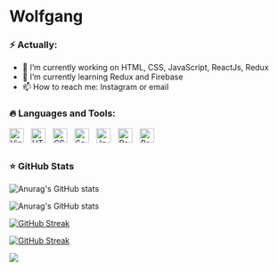 # Wolfgang

### ⚡ Actually:

- 🔭 I’m currently working on HTML, CSS, JavaScript, ReactJs, Redux
- 🌱 I’m currently learning Redux and Firebase
- 📫 How to reach me: Instagram or email

### 🔥 Languages and Tools:

<img align="left" alt="Visual Studio Code" width="26px" src="https://cdn.jsdelivr.net/gh/devicons/devicon/icons/vscode/vscode-original.svg" style="padding-right:10px;" />
<img align="left" alt="HTML5" width="26px" src="https://cdn.jsdelivr.net/gh/devicons/devicon/icons/html5/html5-original.svg" style="padding-right:10px;" />
<img align="left" alt="CSS3" width="26px" src="https://cdn.jsdelivr.net/gh/devicons/devicon/icons/css3/css3-original.svg" style="padding-right:10px;" />
<img align="left" alt="Sass" width="26px" src="https://cdn.jsdelivr.net/gh/devicons/devicon/icons/sass/sass-original.svg" style="padding-right:10px;" />
<img align="left" alt="JavaScript" width="26px" src="https://cdn.jsdelivr.net/gh/devicons/devicon/icons/javascript/javascript-original.svg" style="padding-right:10px;" />
<img align="left" alt="React" width="26px" src="https://cdn.jsdelivr.net/gh/devicons/devicon/icons/react/react-original.svg" style="padding-right:10px;" />
<img align="left" alt="Redux" width="26px" src="https://cdn.jsdelivr.net/gh/devicons/devicon/icons/redux/redux-original.svg" style="padding-right:10px;" />
<!-- <img align="left" alt="Next" width="26px" src="https://cdn.jsdelivr.net/gh/devicons/devicon/icons/nextjs/nextjs-original.svg" style="padding-right:10px;" /> -->

<br />
<br />

### ⭐ GitHub Stats

![Anurag's GitHub stats](https://github-readme-stats.vercel.app/api?username=A-Wolfgang-A&show_icons=true&hide_border=false&title_color=3B1F94f&icon_color=FFE500&bg_color=09131B&text_color=ffffff&border_color=0c1a25)<br/>

![Anurag's GitHub stats](https://github-readme-stats.vercel.app/api?username=A-Wolfgang-A&theme=github_dark&show_icons=true)

[![GitHub Streak](https://github-readme-streak-stats.herokuapp.com?user=A-Wolfgang-A&theme=blueberry&locale=fr&date_format=j%20M%5B%20Y%5D&mode=weekly)](https://github-readme-stats.vercel.app/ap)
<br/>





[![GitHub Streak](https://github-readme-streak-stats.herokuapp.com?user=A-Wolfgang-A&theme=github-dark-blue&hide_border=true&locale=fr&date_format=j%20M%5B%20Y%5D&mode=weekly&background=0D1117&currStreakNum=FFFFFF&sideNums=FFFFFF&sideLabels=1F6FEB)](https://git.io/streak-stats)

[![](https://visitcount.itsvg.in/api?id=A-Wolfgang-A&icon=0&color=0)](https://visitcount.itsvg.in)

